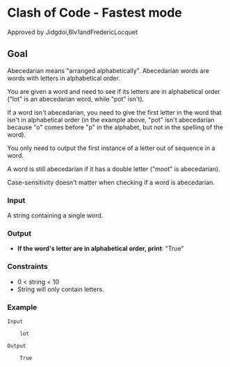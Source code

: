 # Clash of Code - Fastest mode
 Approved by Jidgdoi,6lv1andFredericLocquet

## Goal
Abecedarian means "arranged alphabetically". Abecedarian words are words with letters in alphabetical order.

You are given a word and need to see if its letters are in alphabetical order ("lot" is an abecedarian word, while "pot" isn't).

If a word isn't abecedarian, you need to give the first letter in the word that isn't in alphabetical order (in the example above, "pot" isn't abecedarian because "o" comes before "p" in the alphabet, but not in the spelling of the word).

You only need to output the first instance of a letter out of sequence in a word.

A word is still abecedarian if it has a double letter ("moot" is abecedarian).

Case-sensitivity doesn't matter when checking if a word is abecedarian.

### Input
A string containing a single word.

### Output
* **If the word's letter are in alphabetical order, print**: "True"

### Constraints
* 0 < string < 10
* String will only contain letters.

### Example

    Input

        lot

    Output

        True        